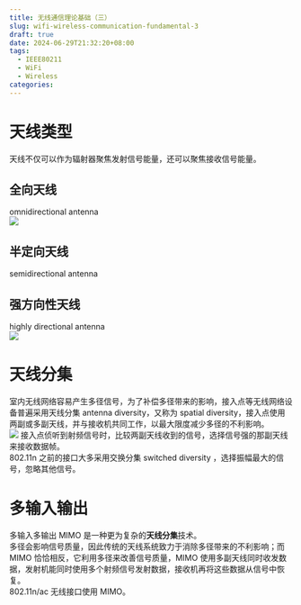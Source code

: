 ```yaml
---
title: 无线通信理论基础（三）
slug: wifi-wireless-communication-fundamental-3
draft: true
date: 2024-06-29T21:32:20+08:00
tags:
  - IEEE80211
  - WiFi
  - Wireless
categories:
---
```


# 天线类型

天线不仅可以作为辐射器聚焦发射信号能量，还可以聚焦接收信号能量。<br>

## 全向天线

omnidirectional antenna<br>
![](https://img.jaxwang28.top/2024/06/8d67a716318a0407ad4e64bbccff2bf1.png)


## 半定向天线

semidirectional antenna<br>



## 强方向性天线

highly directional antenna<br>
![](https://img.jaxwang28.top/2024/06/2ab3b010ce0c5ac82c7f77835711222c.png)


# 天线分集
室内无线网络容易产生多径信号，为了补偿多径带来的影响，接入点等无线网络设备普遍采用天线分集 antenna diversity，又称为 spatial diversity，接入点使用两副或多副天线，并与接收机共同工作，以最大限度减少多径的不利影响。<br>
![](https://img.jaxwang28.top/2024/06/2477ab1897b0bffc445f4c20a0348d09.png)
接入点侦听到射频信号时，比较两副天线收到的信号，选择信号强的那副天线来接收数据帧。<br>
802.11n 之前的接口大多采用交换分集 switched diversity ，选择振幅最大的信号，忽略其他信号。<br>

# 多输入输出
多输入多输出 MIMO 是一种更为复杂的**天线分集**技术。<br>
多径会影响信号质量，因此传统的天线系统致力于消除多径带来的不利影响；而 MIMO 恰恰相反，它利用多径来改善信号质量，MIMO 使用多副天线同时收发数据，发射机能同时使用多个射频信号发射数据，接收机再将这些数据从信号中恢复。<br>
802.11n/ac 无线接口使用 MIMO。


